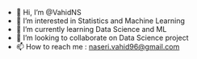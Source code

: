 - 👋 Hi, I’m @VahidNS
- 👀 I’m interested in Statistics and Machine Learning
- 🌱 I’m currently learning Data Science and ML
- 💞️ I’m looking to collaborate on Data Science project
- 📫 How to reach me : naseri.vahid96@gmail.com

<!---
VahidNS/VahidNS is a ✨ special ✨ repository because its `README.md` (this file) appears on your GitHub profile.
You can click the Preview link to take a look at your changes.
--->
